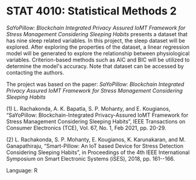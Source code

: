 # STAT 4010: Statistical Methods 2


*SaYoPillow: Blockchain Integrated Privacy Assured IoMT Framework for Stress Management Considering Sleeping Habits* presents a dataset that has nine sleep related variables.  In this project, the sleep dataset will be explored. After exploring the properties of the dataset, a linear regression model will be generated to explore the relationship between physiological variables. Criterion-based methods such as AIC and BIC will be utilized to determine the model's accuracy. Note that dataset can be accessed by contacting the authors. 

The project was based on the paper: *SaYoPillow: Blockchain Integrated Privacy Assured IoMT Framework for Stress Management Considering Sleeping Habits*

(1) L. Rachakonda, A. K. Bapatla, S. P. Mohanty, and E. Kougianos, “SaYoPillow: Blockchain-Integrated Privacy-Assured IoMT Framework for Stress Management Considering Sleeping Habits”, IEEE Transactions on Consumer Electronics (TCE), Vol. 67, No. 1, Feb 2021, pp. 20-29.

(2) L. Rachakonda, S. P. Mohanty, E. Kougianos, K. Karunakaran, and M. Ganapathiraju, “Smart-Pillow: An IoT based Device for Stress Detection Considering Sleeping Habits”, in Proceedings of the 4th IEEE International Symposium on Smart Electronic Systems (iSES), 2018, pp. 161--166. 

Language: R
